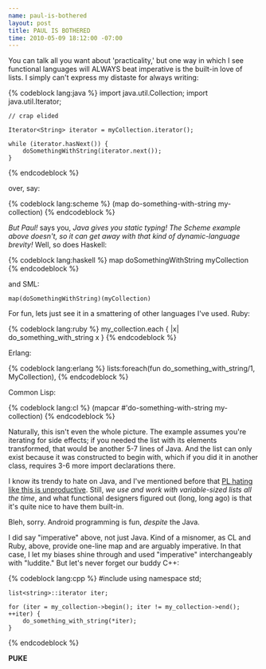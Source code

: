 ```yaml
--- 
name: paul-is-bothered
layout: post
title: PAUL IS BOTHERED
time: 2010-05-09 18:12:00 -07:00
---
```

You can talk all you want about 'practicality,' but one way in which I see 
functional languages will ALWAYS beat imperative is the built-in love of
lists. I simply can't express my distaste for always writing:


{% codeblock lang:java %}
    import java.util.Collection;
    import java.util.Iterator;
    
    // crap elided
    
    Iterator<String> iterator = myCollection.iterator();
    
    while (iterator.hasNext()) {
        doSomethingWithString(iterator.next());
    }
{% endcodeblock %}

over, say:

{% codeblock lang:scheme %}
    (map do-something-with-string my-collection)
{% endcodeblock %}

_But Paul!_ says you, _Java gives you static typing! The Scheme example above
doesn't, so it can get away with that kind of dynamic-language brevity!_ Well,
so does Haskell:

{% codeblock lang:haskell %}
    map doSomethingWithString myCollection
{% endcodeblock %}

and SML:

    map(doSomethingWithString)(myCollection)

For fun, lets just see it in a smattering of other languages I've used. Ruby:

{% codeblock lang:ruby %}
    my_collection.each { |x| do_something_with_string x }
{% endcodeblock %}

Erlang:

{% codeblock lang:erlang %}
    lists:foreach(fun do_something_with_string/1, MyCollection),
{% endcodeblock %}

Common Lisp:

{% codeblock lang:cl %}
    (mapcar #'do-something-with-string my-collection)
{% endcodeblock %}

Naturally, this isn't even the whole picture. The example assumes you're
iterating for side effects; if you needed the list with its elements
transformed, that would be another 5-7 lines of Java. And the list can only
exist because it was constructed to begin with, which if you did it in another
class, requires 3-6 more import declarations there.

I know its trendy to hate on Java, and I've mentioned before that [PL hating
like this is unproductive][1]. Still, _we use and work with variable-sized
lists all the time_, and what functional designers figured out (long, long
ago) is that it's quite nice to have them built-in.


Bleh, sorry. Android programming is fun, _despite_ the Java.

I did say "imperative" above, not just Java. Kind of a misnomer, as CL and
Ruby, above, provide one-line map and are arguably imperative. In that case, I
let my biases shine through and used "imperative" interchangeably with
"luddite." But let's never forget our buddy C++:

{% codeblock lang:cpp %}
    #include <list>
    using namespace std;
    
    list<string>::iterator iter;
    
    for (iter = my_collection->begin(); iter != my_collection->end(); ++iter) {
        do_something_with_string(*iter);
    }
{% endcodeblock %}

**PUKE**


   [1]: http://www.morepaul.com/2010/03/on-how-knowledge-turns-to-snobbery.html
